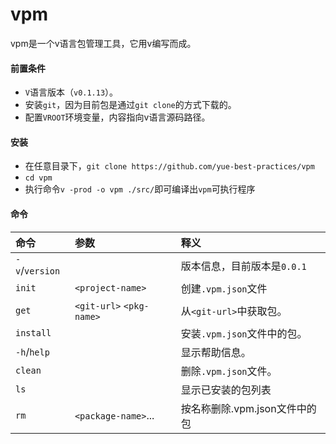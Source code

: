 # vpm

vpm是一个v语言包管理工具，它用v编写而成。

#### 前置条件

* `V`语言版本（`v0.1.13`）。
* 安装`git`，因为目前包是通过`git clone`的方式下载的。
* 配置`VROOT`环境变量，内容指向v语言源码路径。

#### 安装

* 在任意目录下，`git clone https://github.com/yue-best-practices/vpm`
* `cd vpm`
* 执行命令`v -prod -o vpm ./src/`即可编译出`vpm`可执行程序

#### 命令

| 命令   | 参数                       | 释义                                                                 |
| :------------- | :------------------------ | :-----------------------------------------------------------|
| `-v`/`version` |                           | 版本信息，目前版本是`0.0.1`                                    |
| `init`         | `<project-name>`          | 创建`.vpm.json`文件                                          |
| `get`          | `<git-url>`  `<pkg-name>` | 从`<git-url>`中获取包。                                       |
| `install`      |                           | 安装`.vpm.json`文件中的包。                                   |
| `-h`/`help`    |                           | 显示帮助信息。                                                 |
| `clean`        |                           | 删除`.vpm.json`文件。                                         |
| `ls`           |                           | 显示已安装的包列表                                             |
| `rm`           | `<package-name>`...       | 按名称删除.vpm.json文件中的包                                   |
